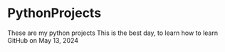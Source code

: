 # PythonProjects
These are my python projects
This is the best day, to learn how to learn GitHub on May 13, 2024
